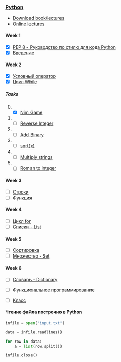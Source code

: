 ### [Python](http://wiki.cs.hse.ru/Основы_и_методология_программирования_на_ПМИ_2018/2019_(основной_поток,_1_модуль))


* [Download book/lectures](https://disk.yandex.ru/i/BkcKilJkumcPV)
* [Online lectures](https://www.coursera.org/learn/python-osnovy-programmirovaniya/home/welcome)

#### Week 1
- [x] [PEP 8 - Руководство по стилю для кода Python](https://github.com/doroteo7/HSE-Python-1/blob/master/notes/0.md)
- [x] [Введение](https://github.com/doroteo7/HSE-Python-1/blob/master/notes/1.md)

#### Week 2
- [x] [Условный оператор](https://github.com/doroteo7/HSE-Python-1/blob/master/notes/2.md)
- [x] [Цикл While](https://github.com/doroteo7/HSE-Python-1/blob/master/notes/3.md)

##### Tasks
0. - [x] [Nim Game](https://leetcode.com/problems/nim-game/)
1. - [ ] [Reverse Integer](https://leetcode.com/problems/reverse-integer/)
2. - [ ] [Add Binary](https://leetcode.com/problems/add-binary/)
3. - [ ] [sqrt(x)](https://leetcode.com/problems/sqrtx/)
4. - [ ] [Multiply strings](https://leetcode.com/problems/multiply-strings/)
5. - [ ] [Roman to integer](https://leetcode.com/problems/roman-to-integer/)

#### Week 3
- [ ] [Строки](https://github.com/doroteo7/HSE-Python-1/blob/master/notes/4.md)
- [ ] [Функция](https://github.com/doroteo7/HSE-Python-1/blob/master/notes/5.md)

#### Week 4
- [ ] [Цикл for](https://github.com/doroteo7/HSE-Python-1/blob/master/notes/6.md)
- [ ] [Списки - List](https://github.com/doroteo7/HSE-Python-1/blob/master/notes/7.md)

#### Week 5
- [ ] [Сортировка](https://github.com/doroteo7/HSE-Python-1/blob/master/notes/8.md)
- [ ] [Множество - Set](https://github.com/doroteo7/HSE-Python-1/blob/master/notes/9.md)

#### Week 6
- [ ] [Словарь - Dictionary](https://github.com/doroteo7/HSE-Python-1/blob/master/notes/10.md)
- [ ] [Функциональное программирование](https://github.com/doroteo7/HSE-Python-1/blob/master/notes/11.md)
- [ ] [Класс](https://github.com/doroteo7/HSE-Python-1/blob/master/notes/12.md)




 


#### Чтение файла построчно в Python

```python
infile = open('input.txt')

data = infile.readlines()

for row in data:
    a = list(row.split())

infile.close()
```
